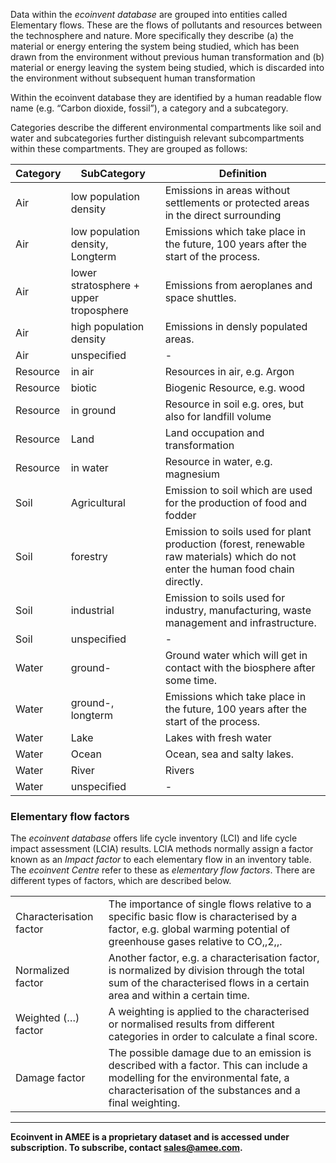 Data within the *ecoinvent database* are grouped into entities called
Elementary flows. These are the flows of pollutants and resources
between the technosphere and nature. More specifically they describe (a)
the material or energy entering the system being studied, which has been
drawn from the environment without previous human transformation and (b)
material or energy leaving the system being studied, which is discarded
into the environment without subsequent human transformation

Within the ecoinvent database they are identified by a human readable
flow name (e.g. “Carbon dioxide, fossil”), a category and a subcategory.

Categories describe the different environmental compartments like soil
and water and subcategories further distinguish relevant subcompartments
within these compartments. They are grouped as follows:

<table>
<thead>
<tr class="header">
<th>Category</th>
<th>SubCategory</th>
<th>Definition</th>
</tr>
</thead>
<tbody>
<tr class="odd">
<td>Air</td>
<td>low population density</td>
<td>Emissions in areas without settlements or protected areas in the direct surrounding</td>
</tr>
<tr class="even">
<td>Air</td>
<td>low population density, Longterm</td>
<td>Emissions which take place in the future, 100 years after the start of the process.</td>
</tr>
<tr class="odd">
<td>Air</td>
<td>lower stratosphere + upper troposphere</td>
<td>Emissions from aeroplanes and space shuttles.</td>
</tr>
<tr class="even">
<td>Air</td>
<td>high population density</td>
<td>Emissions in densly populated areas.</td>
</tr>
<tr class="odd">
<td>Air</td>
<td>unspecified</td>
<td>-</td>
</tr>
<tr class="even">
<td>Resource</td>
<td>in air</td>
<td>Resources in air, e.g. Argon</td>
</tr>
<tr class="odd">
<td>Resource</td>
<td>biotic</td>
<td>Biogenic Resource, e.g. wood</td>
</tr>
<tr class="even">
<td>Resource</td>
<td>in ground</td>
<td>Resource in soil e.g. ores, but also for landfill volume</td>
</tr>
<tr class="odd">
<td>Resource</td>
<td>Land</td>
<td>Land occupation and transformation</td>
</tr>
<tr class="even">
<td>Resource</td>
<td>in water</td>
<td>Resource in water, e.g. magnesium</td>
</tr>
<tr class="odd">
<td>Soil</td>
<td>Agricultural</td>
<td>Emission to soil which are used for the production of food and fodder</td>
</tr>
<tr class="even">
<td>Soil</td>
<td>forestry</td>
<td>Emission to soils used for plant production (forest, renewable raw materials) which do not enter the human food chain directly.</td>
</tr>
<tr class="odd">
<td>Soil</td>
<td>industrial</td>
<td>Emission to soils used for industry, manufacturing, waste management and infrastructure.</td>
</tr>
<tr class="even">
<td>Soil</td>
<td>unspecified</td>
<td>-</td>
</tr>
<tr class="odd">
<td>Water</td>
<td>ground-</td>
<td>Ground water which will get in contact with the biosphere after some time.</td>
</tr>
<tr class="even">
<td>Water</td>
<td>ground-, longterm</td>
<td>Emissions which take place in the future, 100 years after the start of the process.</td>
</tr>
<tr class="odd">
<td>Water</td>
<td>Lake</td>
<td>Lakes with fresh water</td>
</tr>
<tr class="even">
<td>Water</td>
<td>Ocean</td>
<td>Ocean, sea and salty lakes.</td>
</tr>
<tr class="odd">
<td>Water</td>
<td>River</td>
<td>Rivers</td>
</tr>
<tr class="even">
<td>Water</td>
<td>unspecified</td>
<td>-</td>
</tr>
</tbody>
</table>

### Elementary flow factors

The *ecoinvent database* offers life cycle inventory (LCI) and life
cycle impact assessment (LCIA) results. LCIA methods normally assign a
factor known as an *Impact factor* to each elementary flow in an
inventory table. The *ecoinvent Centre* refer to these as *elementary
flow factors*. There are different types of factors, which are described
below.

<table>
<tbody>
<tr class="odd">
<td>Characterisation factor</td>
<td>The importance of single flows relative to a specific basic flow is characterised by a factor, e.g. global warming potential of greenhouse gases relative to CO,,2,,.</td>
</tr>
<tr class="even">
<td>Normalized factor</td>
<td>Another factor, e.g. a characterisation factor, is normalized by division through the total sum of the characterised flows in a certain area and within a certain time.</td>
</tr>
<tr class="odd">
<td>Weighted (…) factor</td>
<td>A weighting is applied to the characterised or normalised results from different categories in order to calculate a final score.</td>
</tr>
<tr class="even">
<td>Damage factor</td>
<td>The possible damage due to an emission is described with a factor. This can include a modelling for the environmental fate, a characterisation of the substances and a final weighting.</td>
</tr>
</tbody>
</table>

-----

**Ecoinvent in AMEE is a proprietary dataset and is accessed under
subscription. To subscribe, contact sales@amee.com.**
